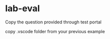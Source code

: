 # lab-eval


Copy the question provided through test portal


copy .vscode folder from your previous example
